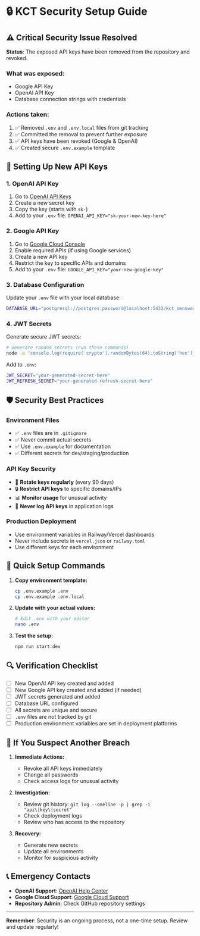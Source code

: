 # 🔒 KCT Security Setup Guide

## ⚠️ Critical Security Issue Resolved

**Status**: The exposed API keys have been removed from the repository and revoked.

### What was exposed:
- Google API Key
- OpenAI API Key  
- Database connection strings with credentials

### Actions taken:
1. ✅ Removed `.env` and `.env.local` files from git tracking
2. ✅ Committed the removal to prevent further exposure
3. ✅ API keys have been revoked (Google & OpenAI)
4. ✅ Created secure `.env.example` template

## 🔑 Setting Up New API Keys

### 1. OpenAI API Key
1. Go to [OpenAI API Keys](https://platform.openai.com/api-keys)
2. Create a new secret key
3. Copy the key (starts with `sk-`)
4. Add to your `.env` file: `OPENAI_API_KEY="sk-your-new-key-here"`

### 2. Google API Key
1. Go to [Google Cloud Console](https://console.cloud.google.com/)
2. Enable required APIs (if using Google services)
3. Create a new API key
4. Restrict the key to specific APIs and domains
5. Add to your `.env` file: `GOOGLE_API_KEY="your-new-google-key"`

### 3. Database Configuration
Update your `.env` file with your local database:
```bash
DATABASE_URL="postgresql://postgres:password@localhost:5432/kct_menswear"
```

### 4. JWT Secrets
Generate secure JWT secrets:
```bash
# Generate random secrets (run these commands)
node -e "console.log(require('crypto').randomBytes(64).toString('hex'))"
```

Add to `.env`:
```bash
JWT_SECRET="your-generated-secret-here"
JWT_REFRESH_SECRET="your-generated-refresh-secret-here"
```

## 🛡️ Security Best Practices

### Environment Files
- ✅ `.env` files are in `.gitignore`
- ✅ Never commit actual secrets
- ✅ Use `.env.example` for documentation
- ✅ Different secrets for dev/staging/production

### API Key Security
- 🔄 **Rotate keys regularly** (every 90 days)
- 🔒 **Restrict API keys** to specific domains/IPs
- 📊 **Monitor usage** for unusual activity
- 🚫 **Never log API keys** in application logs

### Production Deployment
- Use environment variables in Railway/Vercel dashboards
- Never include secrets in `vercel.json` or `railway.toml`
- Use different keys for each environment

## 🚀 Quick Setup Commands

1. **Copy environment template:**
   ```bash
   cp .env.example .env
   cp .env.example .env.local
   ```

2. **Update with your actual values:**
   ```bash
   # Edit .env with your editor
   nano .env
   ```

3. **Test the setup:**
   ```bash
   npm run start:dev
   ```

## 🔍 Verification Checklist

- [ ] New OpenAI API key created and added
- [ ] New Google API key created and added (if needed)
- [ ] JWT secrets generated and added
- [ ] Database URL configured
- [ ] All secrets are unique and secure
- [ ] `.env` files are not tracked by git
- [ ] Production environment variables are set in deployment platforms

## 🚨 If You Suspect Another Breach

1. **Immediate Actions:**
   - Revoke all API keys immediately
   - Change all passwords
   - Check access logs for unusual activity

2. **Investigation:**
   - Review git history: `git log --oneline -p | grep -i "api\|key\|secret"`
   - Check deployment logs
   - Review who has access to the repository

3. **Recovery:**
   - Generate new secrets
   - Update all environments
   - Monitor for suspicious activity

## 📞 Emergency Contacts

- **OpenAI Support**: [OpenAI Help Center](https://help.openai.com/)
- **Google Cloud Support**: [Google Cloud Support](https://cloud.google.com/support)
- **Repository Admin**: Check GitHub repository settings

---

**Remember**: Security is an ongoing process, not a one-time setup. Review and update regularly! 